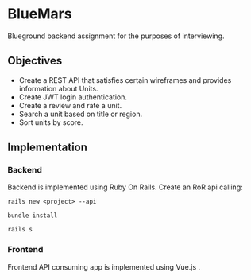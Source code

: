 # BlueMars
Blueground backend assignment for the purposes of interviewing.

## Objectives
* Create a REST API that satisfies certain wireframes and provides information about Units. 
* Create JWT login authentication.
* Create a review and rate a unit.
* Search a unit based on title or region.
* Sort units by score.

## Implementation
### Backend
Backend is implemented using Ruby On Rails. 
Create an RoR api calling:

`rails new <project> --api` 

`bundle install`

`rails s`

### Frontend 
Frontend API consuming app is implemented using Vue.js . 
